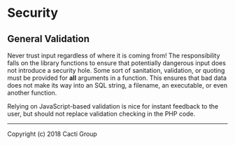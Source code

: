 # Security

## General Validation

Never trust input regardless of where it is coming from! The responsibility
falls on the library functions to ensure that potentially dangerous input does
not introduce a security hole. Some sort of sanitation, validation, or quoting
must be provided for **all** arguments in a function. This ensures that bad
data does not make its way into an SQL string, a filename, an executable, or
even another function.

Relying on JavaScript-based validation is nice for instant feedback to the
user, but should not replace validation checking in the PHP code.

---
Copyright (c) 2018 Cacti Group
